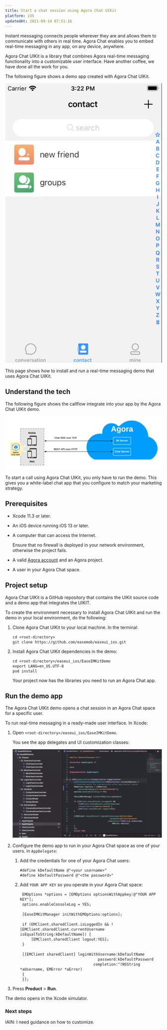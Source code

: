 ```yaml
---
title: Start a chat session using Agora Chat UIKit
platform: iOS
updatedAt: 2021-09-14 07:51:16
---
```


Instant messaging connects people wherever they are and allows them to communicate with others in real time. Agora Chat enables you to embed real-time messaging in any app, on any device, anywhere.

Agora Chat UIKit is a library that combines Agora real-time messaging functionality into a customizable user interface. Have another coffee, we have done all the work for you.

The following figure shows a demo app created with Agora Chat UIKit.

![](images/agora-chat-uikit.png)

This page shows how to install and run a real-time messaging demo that uses Agora Chat UIKit.

## Understand the tech

The following figure shows the callflow integrate into your app by the Agora Chat UIKit demo.

![Agora Chat architecture](./images/chat-architecture.png)

To start a call using Agora Chat UIKit, you only have to run the demo. This gives you a white-label chat app that  you configure to match your marketing strategy.

## Prerequisites

- Xcode 11.3 or later.
- An iOS device running iOS 13 or later.
- A computer that can access the Internet.

    Ensure that no firewall is deployed in your network environment, otherwise the project fails.

- A valid [Agora account](https://docs.agora.io/en/Agora%20Platform/sign_in_and_sign_up) and an Agora project.
- A user in your Agora Chat space.  


## Project setup

Agora Chat UIKit is a GitHub repository that contains the UIKit source code and a demo app that integrates the UIKIT. 

To create the environment necessary to install Agora Chat UIKit and run the demo in your local environment, do the following:

1. Clone Agora Chat UIKit to your local machine. In the terminal:
   ```terminal
   cd <root-directory>
   git clone https://github.com/easemob/easeui_ios.git
   ```
 
3. Install Agora Chat UIKit dependencies in the demo:
   ```terminal
   cd <root-directory>/easeui_ios/EaseIMKitDemo
   export LANG=en_US.UTF-8
   pod install
   ```
   Your project now has the libraries you need to run an Agora Chat app.


## Run the demo app 

The Agora Chat UIKit demo opens a chat session in an Agora Chat space for a specific user.

To run real-time messaging in a ready-made user interface. In Xcode:

1. Open `<root-directory>/easeui_ios/EaseIMKitDemo`.

   You see the app delegates and UI customization classes:

   ![Agora Chat architecture](./images/agora-chat-uikit-xcode.png)

2. Configure the demo app to run in your Agora Chat space as one of your users. in `AppDelegate`:
 
   1. Add the credentials for one of your Agora Chat users:

      ```cplusplus
      #define kDefaultName @"<your username>"
      #define kDefaultPassword @"<the password>"
      ```
      
   2. Add `YOUR APP KEY` so you operate in your Agora Chat space:
      ```cplusplus
       EMOptions *options = [EMOptions optionsWithAppkey:@"YOUR APP KEY"];
       options.enableConsoleLog = YES;
      
       [EaseIMKitManager initWithEMOptions:options];
          
       if (EMClient.sharedClient.isLoggedIn && ![EMClient.sharedClient.currentUsername isEqualToString:kDefaultName]) {
           [EMClient.sharedClient logout:YES];
       }
          
       [[EMClient sharedClient] loginWithUsername:kDefaultName
                                         password:kDefaultPassword
                                       completion:^(NSString *aUsername, EMError *aError)
       {
       }];
      ```

4. Press **Product** > **Run**. 

The demo opens in the Xcode simulator. 

### Next steps

IAIN: I need guidance on how to customize. 
